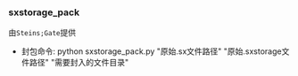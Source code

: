 ### sxstorage_pack
由`Steins;Gate`提供
* 封包命令: python sxstorage_pack.py "原始.sx文件路径" "原始.sxstorage文件路径" "需要封入的文件目录"
